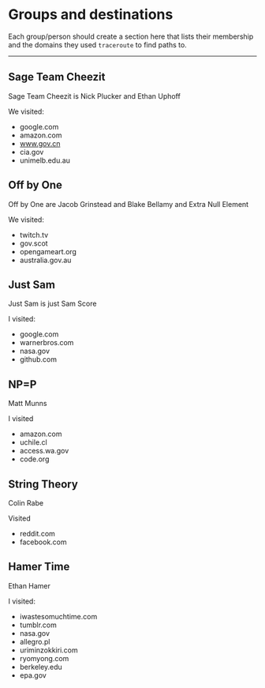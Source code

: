 # Groups and destinations

Each group/person should create a section here that lists their membership
and the domains they used `traceroute` to find paths to.

---

## Sage Team Cheezit

Sage Team Cheezit is Nick Plucker and Ethan Uphoff

We visited:

* google.com
* amazon.com
* www.gov.cn
* cia.gov
* unimelb.edu.au


## Off by One

Off by One are Jacob Grinstead and Blake Bellamy and Extra Null Element

We visited:
* twitch.tv
* gov.scot
* opengameart.org
* australia.gov.au

## Just Sam

Just Sam is just Sam Score

I visited:
* google.com
* warnerbros.com
* nasa.gov
* github.com

## NP=P

Matt Munns

I visited

* amazon.com
* uchile.cl
* access.wa.gov
* code.org

## String Theory

Colin Rabe

Visited

* reddit.com
* facebook.com

## Hamer Time

Ethan Hamer

I visited:
 * iwastesomuchtime.com
 * tumblr.com
 * nasa.gov
 * allegro.pl
 * uriminzokkiri.com
 * ryomyong.com
 * berkeley.edu
 * epa.gov
